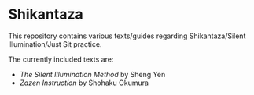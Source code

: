 # Shikantaza

This repository contains various texts/guides regarding Shikantaza/Silent Illumination/Just Sit practice.

The currently included texts are:

- *The Silent Illumination Method* by Sheng Yen
- *Zazen Instruction* by Shohaku Okumura 